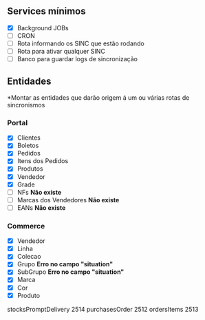 ## Services mínimos

- [x] Background JOBs
- [ ] CRON
- [ ] Rota informando os SINC que estão rodando
- [ ] Rota para ativar qualquer SINC
- [ ] Banco para guardar logs de sincronização

## Entidades

\*Montar as entidades que darão origem á um ou várias rotas de sincronismos

### Portal

- [x] Clientes
- [x] Boletos
- [x] Pedidos
- [x] Itens dos Pedidos
- [x] Produtos
- [x] Vendedor
- [x] Grade
- [ ] NFs **Não existe**
- [ ] Marcas dos Vendedores **Não existe**
- [ ] EANs **Não existe**

### Commerce

- [x] Vendedor
- [x] Linha
- [x] Colecao
- [x] Grupo **Erro no campo "situation"**
- [x] SubGrupo **Erro no campo "situation"**
- [x] Marca
- [x] Cor
- [x] Produto

stocksPromptDelivery 2514
purchasesOrder 2512
ordersItems 2513
